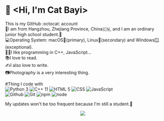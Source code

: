 # 👋 <Hi, I'm Cat Bayi>
This is my GitHub :octocat:  account<br>
🏫I am from Hangzhou, Zhejiang Province, China🇨🇳, and I am an ordinary junior high school student.🏫<br>
💻Operating System: macOS🍎(primary), Linux🐧(secondary) and Windows🪟(exceptional). <br>
🧑‍💻I like programming in C++, JavaScript…<br> 
📚I love to read.<br>
✍️I also love to write.<br>
📷Photography is a very interesting thing. <br> 

#Thing I code with <br>
![Python 3](https://img.shields.io/badge/Python%203-blue)
![C++ 11](https://img.shields.io/badge/C++%2011-blue)
![HTML 5](https://img.shields.io/badge/HTML%205-FFA500)
![CSS](https://img.shields.io/badge/CSS-blue)
![JavaScript](https://img.shields.io/badge/JavaScript-yellow) <br>
![Github](https://img.shields.io/badge/GitHub-brown)
![Git](https://img.shields.io/badge/Git-FFA005)
![npm](https://img.shields.io/badge/NPM-red)
![node](https://img.shields.io/badge/Node.js-green)


My updates won't be too frequent because I'm still a student.🏫  <br>
<div align="center"> <img src="https://github-readme-streak-stats.herokuapp.com/?user=Bayi-Cat" /> </div><br>
